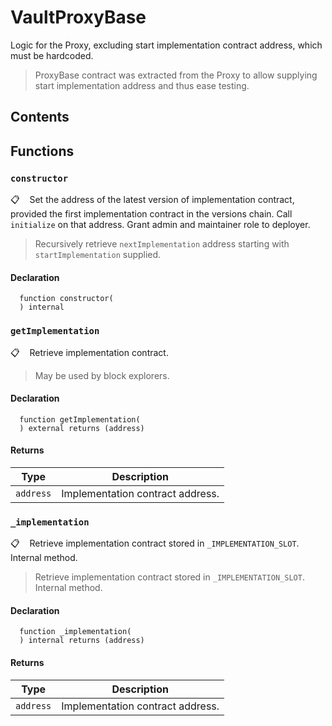 # VaultProxyBase

Logic for the Proxy, excluding start implementation contract address, which must be hardcoded.
> ProxyBase contract was extracted from the Proxy to allow supplying start implementation address and thus ease testing.

## Contents
<!-- START doctoc -->
<!-- END doctoc -->

## Functions

### `constructor`

📋   &nbsp;&nbsp;
Set the address of the latest version of implementation contract, provided the first implementation contract in the versions chain. Call `initialize` on that address. Grant admin and maintainer role to deployer.

> Recursively retrieve `nextImplementation` address starting with `startImplementation` supplied.

#### Declaration

```solidity
  function constructor(
  ) internal
```

### `getImplementation`

📋   &nbsp;&nbsp;
Retrieve implementation contract.

> May be used by block explorers.


#### Declaration

```solidity
  function getImplementation(
  ) external returns (address)
```

#### Returns

| Type | Description |
| --- | --- |
|`address` | Implementation contract address.

### `_implementation`

📋   &nbsp;&nbsp;
Retrieve implementation contract stored in `_IMPLEMENTATION_SLOT`. Internal method.

> Retrieve implementation contract stored in `_IMPLEMENTATION_SLOT`. Internal method.


#### Declaration

```solidity
  function _implementation(
  ) internal returns (address)
```

#### Returns

| Type | Description |
| --- | --- |
|`address` | Implementation contract address.
